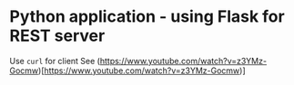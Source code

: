 # Python application - using Flask for REST server

Use `curl` for client
See (https://www.youtube.com/watch?v=z3YMz-Gocmw)[https://www.youtube.com/watch?v=z3YMz-Gocmw)]